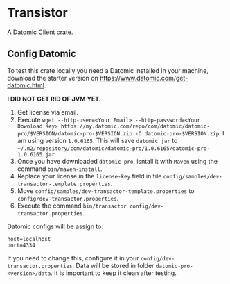# Transistor

A Datomic Client crate.

## Config Datomic
To test this crate locally you need a Datomic installed in your machine, download the starter version on https://www.datomic.com/get-datomic.html.

**I DID NOT GET RID OF JVM YET.**

1. Get license via email.
2. Execute `wget --http-user=<Your Email> --http-password=<Your Download Key> https://my.datomic.com/repo/com/datomic/datomic-pro/$VERSION/datomic-pro-$VERSION.zip -O datomic-pro-$VERSION.zip`. I am using version `1.0.6165`. This will save `datomic jar` to `~/.m2/repository/com/datomic/datomic-pro/1.0.6165/datomic-pro-1.0.6165.jar`
3. Once you have downloaded `datomic-pro`, isntall it with `Maven` using the command `bin/maven-install`.
4. Replace your license in the `license-key` field in file `config/samples/dev-transactor-template.properties`.
5. Move `config/samples/dev-transactor-template.properties` to `config/dev-transactor.properties`.
6. Execute the command `bin/transactor config/dev-transactor.properties`.

Datomic configs will be assign to:

```
host=localhost
port=4334
```

If you need to change this, configure it in your `config/dev-transactor.properties`. Data will be stored in folder `datomic-pro-<version>/data`. It is important to keep it clean after testing. 

<!-- n. Execute `bin/run -m datomic.peer-server -h localhost -p 4334 -a myaccesskey,mysecret -d hello,datomic:mem://hello` to run you datomic instance as `hello`. -->
